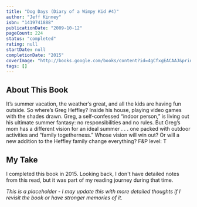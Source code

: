 ```yaml
---
title: "Dog Days (Diary of a Wimpy Kid #4)"
author: "Jeff Kinney"
isbn: "1419741888"
publicationDate: "2009-10-12"
pageCount: 224
status: "completed"
rating: null
startDate: null
completionDate: "2015"
coverImage: "http://books.google.com/books/content?id=4gCfxgEACAAJ&printsec=frontcover&img=1&zoom=1&source=gbs_api"
tags: []
---
```


## About This Book

It’s summer vacation, the weather’s great, and all the kids are having fun outside. So where’s Greg Heffley? Inside his house, playing video games with the shades drawn. Greg, a self-confessed “indoor person,” is living out his ultimate summer fantasy: no responsibilities and no rules. But Greg’s mom has a different vision for an ideal summer . . . one packed with outdoor activities and “family togetherness.” Whose vision will win out? Or will a new addition to the Heffley family change everything? F&P level: T

## My Take

I completed this book in 2015. Looking back, I don't have detailed notes from this read, but it was part of my reading journey during that time.

*This is a placeholder - I may update this with more detailed thoughts if I revisit the book or have stronger memories of it.*
